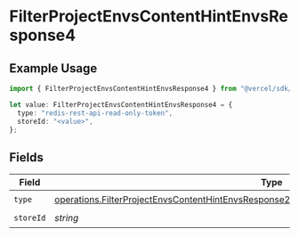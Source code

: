 # FilterProjectEnvsContentHintEnvsResponse4

## Example Usage

```typescript
import { FilterProjectEnvsContentHintEnvsResponse4 } from "@vercel/sdk/models/operations/filterprojectenvs.js";

let value: FilterProjectEnvsContentHintEnvsResponse4 = {
  type: "redis-rest-api-read-only-token",
  storeId: "<value>",
};
```

## Fields

| Field                                                                                                                                                                                                      | Type                                                                                                                                                                                                       | Required                                                                                                                                                                                                   | Description                                                                                                                                                                                                |
| ---------------------------------------------------------------------------------------------------------------------------------------------------------------------------------------------------------- | ---------------------------------------------------------------------------------------------------------------------------------------------------------------------------------------------------------- | ---------------------------------------------------------------------------------------------------------------------------------------------------------------------------------------------------------- | ---------------------------------------------------------------------------------------------------------------------------------------------------------------------------------------------------------- |
| `type`                                                                                                                                                                                                     | [operations.FilterProjectEnvsContentHintEnvsResponse200ApplicationJSONResponseBody3Envs4Type](../../models/operations/filterprojectenvscontenthintenvsresponse200applicationjsonresponsebody3envs4type.md) | :heavy_check_mark:                                                                                                                                                                                         | N/A                                                                                                                                                                                                        |
| `storeId`                                                                                                                                                                                                  | *string*                                                                                                                                                                                                   | :heavy_check_mark:                                                                                                                                                                                         | N/A                                                                                                                                                                                                        |